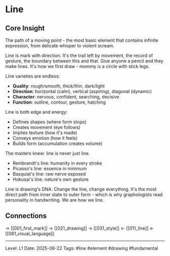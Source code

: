 # Line

## Core Insight
The path of a moving point - the most basic element that contains infinite expression, from delicate whisper to violent scream.

Line is mark with direction. It's the trail left by movement, the record of gesture, the boundary between this and that. Give anyone a pencil and they make lines. It's how we first draw - mommy is a circle with stick legs.

Line varieties are endless:
- **Quality**: rough/smooth, thick/thin, dark/light
- **Direction**: horizontal (calm), vertical (aspiring), diagonal (dynamic)
- **Character**: nervous, confident, searching, decisive
- **Function**: outline, contour, gesture, hatching

Line is both edge and energy:
- Defines shapes (where form stops)
- Creates movement (eye follows)
- Implies texture (how it's made)
- Conveys emotion (how it feels)
- Builds form (accumulation creates volume)

The masters knew: line is never just line. 
- Rembrandt's line: humanity in every stroke
- Picasso's line: essence in minimum
- Basquiat's line: raw nerve exposed
- Hokusai's line: nature's own gesture

Line is drawing's DNA. Change the line, change everything. It's the most direct path from inner state to outer form - which is why graphologists read personality in handwriting. We are how we line.

## Connections
→ [[001_first_mark]]
→ [[021_drawing]]
→ [[031_style]]
← [[011_line]]
← [[081_visual_language]]

---
Level: L1
Date: 2025-06-22
Tags: #line #element #drawing #fundamental